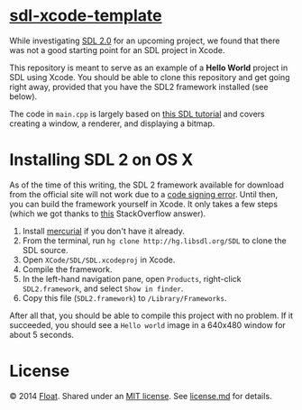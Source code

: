 # [sdl-xcode-template](https://github.com/gowithfloat/sdl-xcode-template)

While investigating [SDL 2.0](http://libsdl.org/) for an upcoming project, we found that there was not a good starting point for an SDL project in Xcode.

This repository is meant to serve as an example of a **Hello World** project in SDL using Xcode. You should be able to clone this repository and get going right away, provided that you have the SDL2 framework installed (see below).

The code in `main.cpp` is largely based on [this SDL tutorial](http://www.willusher.io/sdl2%20tutorials/2013/08/17/lesson-1-hello-world/) and covers creating a window, a renderer, and displaying a bitmap.

# Installing SDL 2 on OS X

As of the time of this writing, the SDL 2 framework available for download from the official site will not work due to a [code signing error](https://bugzilla.libsdl.org/show_bug.cgi?id=2058). Until then, you can build the framework yourself in Xcode. It only takes a few steps (which we got thanks to [this](http://stackoverflow.com/a/22373199) StackOverflow answer).

1. Install [mercurial](http://mercurial.selenic.com/) if you don't have it already.
2. From the terminal, run `hg clone http://hg.libsdl.org/SDL` to clone the SDL source.
3. Open `XCode/SDL/SDL.xcodeproj` in Xcode.
4. Compile the framework.
5. In the left-hand navigation pane, open `Products`, right-click `SDL2.framework`, and select `Show in finder`.
6. Copy this file (`SDL2.framework`) to `/Library/Frameworks`.

After all that, you should be able to compile this project with no problem. If it succeeded, you should see a `Hello world` image in a 640x480 window for about 5 seconds.

# License

&copy; 2014 [Float](http://gowithfloat.com/). Shared under an [MIT license](https://en.wikipedia.org/wiki/MIT_License). See [license.md](./license.md) for details.
